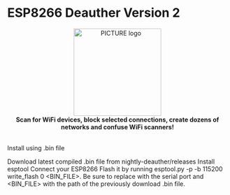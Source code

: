 # ESP8266 Deauther Version 2

<p align="center">
  <img alt="PICTURE logo" src="https://raw.githubusercontent.com/wiki/spacehuhn/esp8266_deauther/img/deauther_logo.png" width="200">
  <br>
  <b>Scan for WiFi devices, block selected connections, create dozens of networks and confuse WiFi scanners!</b>
  <br>
  <br>
</p>

Install using .bin file

Download latest compiled .bin file from nightly-deauther/releases
Install esptool
Connect your ESP8266
Flash it by running esptool.py -p <PORT> -b 115200 write_flash 0 <BIN_FILE>.
Be sure to replace <PORT> with the serial port
and <BIN_FILE> with the path of the previously download .bin file.
